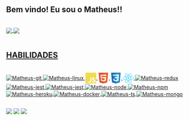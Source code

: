 ## Bem vindo! Eu sou o Matheus!!

<br>
<div display="inline-block">
  <a href="https://github.com/matheus-luz">
  <img align="center" height="145em" src="https://github-readme-stats.vercel.app/api?username=matheus-luz&show_icons=true&theme=dracula&include_all_commits=true&count_private=true"/>
  <img align="center" height="145em" src="https://github-readme-stats.vercel.app/api/top-langs/?username=matheus-luz&layout=compact&langs_count=7&theme=dracula"/>
</div>
  
  <br>
  <h2>HABILIDADES</h2>
<div style="display: inline_block"><br>
  <img align="center" alt="Matheus-git" height="30" width="30" src="https://cdn.jsdelivr.net/gh/devicons/devicon/icons/git/git-original.svg" />
  <img align="center" alt="Matheus-linux" height="30" width="30" src="https://cdn.jsdelivr.net/gh/devicons/devicon/icons/linux/linux-original.svg" />
  <img align="center" alt="Matheus-js" height="30" width="30" src="https://raw.githubusercontent.com/devicons/devicon/master/icons/javascript/javascript-plain.svg">
  <img align="center" alt="Matheus-HTML" height="30" width="30" src="https://raw.githubusercontent.com/devicons/devicon/master/icons/html5/html5-original.svg">
  <img align="center" alt="Matheus-CSS" height="30" width="30" src="https://raw.githubusercontent.com/devicons/devicon/master/icons/css3/css3-original.svg">
  <img align="center" alt="Matheus-react" height="30" width="30" src="https://raw.githubusercontent.com/devicons/devicon/master/icons/react/react-original.svg">
  <img align="center" alt="Matheus-redux" height="30" width="30" src="https://cdn.jsdelivr.net/gh/devicons/devicon/icons/redux/redux-original.svg" />
  <img align="center" alt="Matheus-jest" height="30" width="30" src="https://cdn.jsdelivr.net/gh/devicons/devicon/icons/jest/jest-plain.svg" />
  <img align="center" alt="Matheus-jest" height="30" width="30" src="https://cdn.jsdelivr.net/gh/devicons/devicon/icons/mysql/mysql-original.svg" />
  <img align="center" alt="Matheus-node" height="30" width="30" src="https://cdn.jsdelivr.net/gh/devicons/devicon/icons/nodejs/nodejs-original.svg" />
  <img align="center" alt="Matheus-npm" height="30" width="30" src="https://cdn.jsdelivr.net/gh/devicons/devicon/icons/npm/npm-original-wordmark.svg" />
  <img align="center" alt="Matheus-heroku" height="30" width="30" src="https://cdn.jsdelivr.net/gh/devicons/devicon/icons/heroku/heroku-original.svg" />
  <img align="center" alt="Matheus-docker" height="40" width="40" src="https://cdn.jsdelivr.net/gh/devicons/devicon/icons/docker/docker-original.svg" />
  <img align="center" alt="Matheus-ts" height="30" width="30" src="https://cdn.jsdelivr.net/gh/devicons/devicon/icons/typescript/typescript-original.svg" />
  <img align="center" alt="Matheus-mongo" height="40" width="40" src="https://cdn.jsdelivr.net/gh/devicons/devicon/icons/mongodb/mongodb-plain-wordmark.svg" />
</div>
  
  ##
 
<div> 
  <a href="https://instagram.com/omatheus_luz" target="_blank"><img src="https://img.shields.io/badge/-Instagram-%23E4405F?style=for-the-badge&logo=instagram&logoColor=white" target="_blank"></a>
  <a href = "mailto:luz.matheus11@gmail.com"><img src="https://img.shields.io/badge/-Gmail-%23333?style=for-the-badge&logo=gmail&logoColor=white" target="_blank"></a>
  <a href="https://www.linkedin.com/in/omatheus-luz" target="_blank"><img src="https://img.shields.io/badge/-LinkedIn-%230077B5?style=for-the-badge&logo=linkedin&logoColor=white" target="_blank"></a> 
 
</div>
